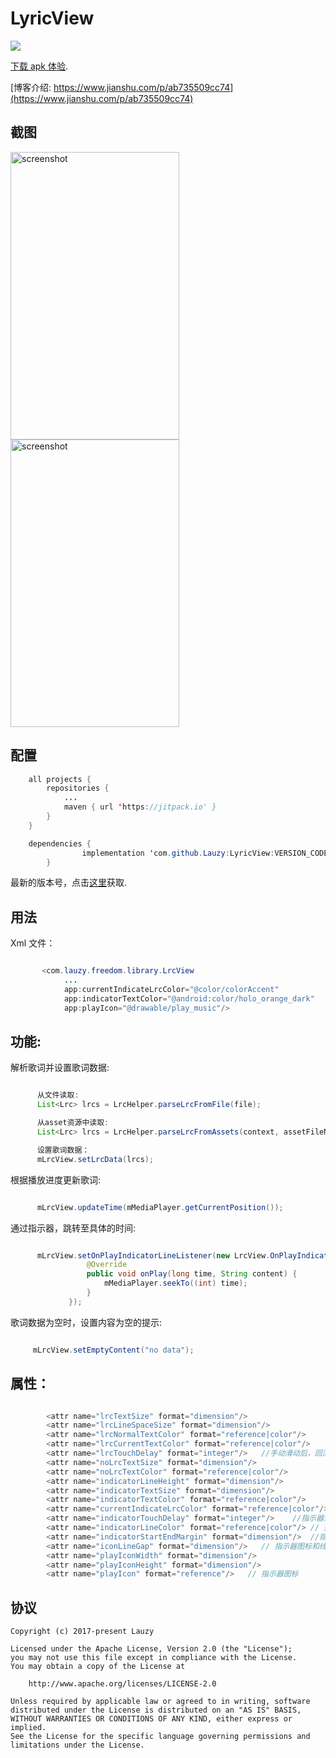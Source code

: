 # LyricView
[![](https://jitpack.io/v/Lauzy/LyricView.svg)](https://jitpack.io/#Lauzy/LyricView)

[下载 apk 体验](https://github.com/Lauzy/LyricView/raw/master/apk/demo.apk).

[博客介绍: https://www.jianshu.com/p/ab735509cc74](https://www.jianshu.com/p/ab735509cc74)

## 截图

<img src="/screenshots/20180428_LyricView_screen_shot_01.png" alt="screenshot" title="screenshot" width="270" height="460" />  <img src="/screenshots/20180428_LyricView_screen_shot_02.png" alt="screenshot" title="screenshot" width="270" height="460" />

## 配置

```java
    all projects {
	    repositories {
		    ...
		    maven { url 'https://jitpack.io' }
	    }
	}

    dependencies {
    	        implementation 'com.github.Lauzy:LyricView:VERSION_CODE'
    	}
```

最新的版本号，点击[这里](https://github.com/Lauzy/LyricView/releases)获取.

## 用法

Xml 文件：

```java

       <com.lauzy.freedom.library.LrcView
            ...
            app:currentIndicateLrcColor="@color/colorAccent"
            app:indicatorTextColor="@android:color/holo_orange_dark"
            app:playIcon="@drawable/play_music"/>

```

## 功能:

解析歌词并设置歌词数据:

```java

      从文件读取:
      List<Lrc> lrcs = LrcHelper.parseLrcFromFile(file);

      从asset资源中读取:
      List<Lrc> lrcs = LrcHelper.parseLrcFromAssets(context, assetFileName);

      设置歌词数据：
      mLrcView.setLrcData(lrcs);

```
根据播放进度更新歌词:

```java

      mLrcView.updateTime(mMediaPlayer.getCurrentPosition());

```

通过指示器，跳转至具体的时间:

```java

      mLrcView.setOnPlayIndicatorLineListener(new LrcView.OnPlayIndicatorLineListener() {
                 @Override
                 public void onPlay(long time, String content) {
                     mMediaPlayer.seekTo((int) time);
                 }
             });

```

歌词数据为空时，设置内容为空的提示:

```java

     mLrcView.setEmptyContent("no data");

```

## 属性：
```java

        <attr name="lrcTextSize" format="dimension"/>
        <attr name="lrcLineSpaceSize" format="dimension"/>
        <attr name="lrcNormalTextColor" format="reference|color"/>
        <attr name="lrcCurrentTextColor" format="reference|color"/>
        <attr name="lrcTouchDelay" format="integer"/>   //手动滑动后，回滚至当前播放位置的延迟
        <attr name="noLrcTextSize" format="dimension"/>
        <attr name="noLrcTextColor" format="reference|color"/>
        <attr name="indicatorLineHeight" format="dimension"/>
        <attr name="indicatorTextSize" format="dimension"/>
        <attr name="indicatorTextColor" format="reference|color"/>
        <attr name="currentIndicateLrcColor" format="reference|color"/> //当前歌词的颜色
        <attr name="indicatorTouchDelay" format="integer"/>    //指示器消失延迟
        <attr name="indicatorLineColor" format="reference|color"/> // 指示器线条颜色
        <attr name="indicatorStartEndMargin" format="dimension"/>  //指示器左右margin
        <attr name="iconLineGap" format="dimension"/>   // 指示器图标和线条的距离
        <attr name="playIconWidth" format="dimension"/>
        <attr name="playIconHeight" format="dimension"/>
        <attr name="playIcon" format="reference"/>   // 指示器图标

```

## 协议

```
Copyright (c) 2017-present Lauzy

Licensed under the Apache License, Version 2.0 (the "License");
you may not use this file except in compliance with the License.
You may obtain a copy of the License at

    http://www.apache.org/licenses/LICENSE-2.0

Unless required by applicable law or agreed to in writing, software
distributed under the License is distributed on an "AS IS" BASIS,
WITHOUT WARRANTIES OR CONDITIONS OF ANY KIND, either express or implied.
See the License for the specific language governing permissions and
limitations under the License.

```